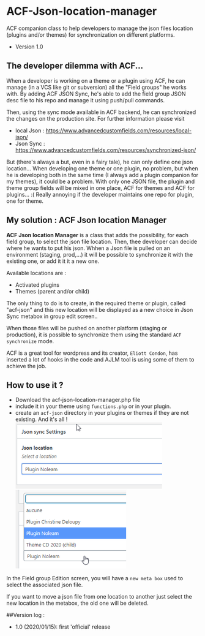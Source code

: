 # ACF-Json-location-manager
ACF companion class to help developers to manage the json files location (plugins and/or themes) for synchronization on different platforms.

- Version 1.0

## The developer dilemma with ACF...

When a developer is working on a theme or a plugin using ACF, he can manage (in a VCS like git or subversion) all the "Field groups" he works with.
By adding ACF JSON Sync, he's able to add the field group JSON desc file to his repo and manage it using push/pull commands.

Then, using the sync mode available in ACF backend, he can synchronized the changes on the production site.
For further information please visit
- local Json : https://www.advancedcustomfields.com/resources/local-json/
- Json Sync : https://www.advancedcustomfields.com/resources/synchronized-json/

But (there's always a but, even in a fairy tale), he can only define one json location... When developing one theme or one plugin, no problem, but when he is developing both in the same time (I always add a plugin companion for my themes), it could be a problem.
With only one JSON file, the plugin and theme group fields will be mixed in one place, ACF for themes and ACF for plugins... :(
Really annoying if the developer maintains one repo for plugin, one for theme.

## My solution : ACF Json location Manager

**ACF Json location Manager** is a class that adds the possibility, for each field group, to select the json file location.
 Then, thee developer can decide where he wants to put his json. Whhen a Json file is pulled on an environment (staging, prod,...) it will be possible to synchronize it with the existing one, or add it it it a new one.

Available locations are :
- Activated plugins
- Themes (parent and/or child)

The only thing to do is to create, in the required theme or plugin, called "acf-json" and this new location will be displayed as a new choice in Json Sync metabox in group edit screen..

When those files will be pushed on another platform (staging or production), it is  possible to synchronize them using the standard `ACF synchronize` mode.

ACF is a great tool for wordpress and its creator, `Eliott Condon`, has inserted a lot of hooks in the code and AJLM tool is using some of them to achieve the job.

## How to use it ?

* Download the acf-json-location-manager.php file
* include it in your theme using `functions.php` or in your plugin.
* create an `acf-json` directory in your plugins or themes if they are not existing. And it's all ! 
![Meta Box 1](./docs/meta-1.png)
![Meta Box 2](./docs/meta-2.png)

In the Field group Edition screen, you will have a `new meta box` used to select the associated json file.

If you want to move a json file from one location to another just select the new location in the metabox,
the old one will be deleted.

##Version log :
- 1.0  (2020/01/15): first 'official' release 


